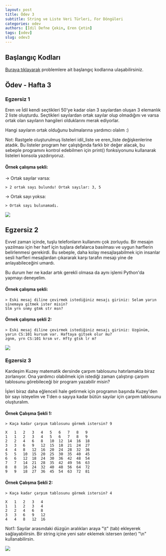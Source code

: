 ```yaml
---
layout: post
title: Ödev 3
subtitle: String ve Liste Veri Türleri, For Döngüleri
categories: odev
authors: [İdil Defne Çekin, Eren Çetin]
tags: [odev]
slug: odev3
---
```


## Başlangıç Kodları
[Buraya tıklayarak](https://drive.google.com/uc?id=18u1v7gfqyUxF1P5NQcuDehrhIj3747-O&export=download) problemlere ait başlangıç kodlarına ulaşabilirsiniz.

## Ödev - Hafta 3

### Egzersiz 1

Eren ve İdil kendi seçtikleri 50'ye kadar olan 3 sayılardan oluşan 3 elemanlık 2 liste oluşturdu. 
Seçtikleri sayılardan ortak sayılar olup olmadığını ve varsa ortak olan sayıların hangileri olduklarını merak ediyorlar.

Hangi sayıların ortak olduğunu bulmalarına yardımcı olalım :)

Not: Rastgele oluşturulmuş listeleri idil_liste ve eren_liste değişkenlerine atadık.
Bu listeler program her çalıştığında farklı bir değer alacak, bu sebeple programını kontrol edebilmen için print() fonksiyonunu kullanarak listeleri konsola yazdırıyoruz. 

#### Örnek çalışma şekli:

 -> Ortak sayılar varsa:
```
> 2 ortak sayı bulundu! Ortak sayılar: 3, 5
```
 -> Ortak sayı yoksa:
```
> Ortak sayı bulunamadı.
```

![](https://image.freepik.com/free-vector/illustration-calculator-machine_53876-5566.jpg)


## Egzersiz 2

Evvel zaman içinde, tuşlu telefonların kullanımı çok zorluydu. Bir mesajın
yazılması için her harf için tuşlara defalarca basılması ve uygun harflerin belirlenmesi
gerekirdi. Bu sebeple, daha kolay mesajlaşabilmek için insanlar sesli harfleri mesajlardan çıkararak
karşı tarafın mesajı yine de anlayabileceğini umardı.

Bu durum her ne kadar artık gerekli olmasa da aynı işlemi Python'da yapmayı deneyelim.

#### Örnek çalışma şekli:
```
> Eski mesaj diline çevirmek istediğiniz mesajı giriniz: Selam yarın sinemaya gitmek ister misin?
Slm yrn snmy gtmk str msn?
```
#### Örnek çalışma şekli 2:
```
> Eski mesaj diline çevirmek istediğiniz mesajı giriniz: Üzgünüm, yarın CS:101 kursum var. Haftaya gitsek olur mu?
zgnm, yrn CS:101 krsm vr. Hfty gtsk lr m?
```

![](https://www.cetles.com/wp-content/uploads/2015/12/chat-kisaltmalari.jpg)

### Egzersiz 3

Kardeşim Kuzey matematik dersinde çarpım tablosunu hatırlamakta biraz zorlanıyor.
Ona yardımcı olabilmek için istediği zaman çalıştırıp çarpım tablosunu görebileceği bir program yazabilir misin?

İşleri biraz daha eğlenceli hale getirmek için programın başında Kuzey'den bir sayı isteyelim ve 1'den o sayıya kadar bütün sayılar için çarpım tablosunu oluşturalım.

#### Örnek Çalışma Şekli 1:
```
> Kaça kadar çarpım tablosunu görmek istersin? 9
```
```
X   1   2   3   4   5   6   7   8   9
1   1   2   3   4   5   6   7   8   9
2   2   4   6   8   10  12  14  16  18
3   3   6   9   12  15  18  21  24  27
4   4   8   12  16  20  24  28  32  36
5   5   10  15  20  25  30  35  40  45
6   6   12  18  24  30  36  42  48  54
7   7   14  21  28  35  42  49  56  63
8   8   16  24  32  40  48  56  64  72
9   9   18  27  36  45  54  63  72  81
```

#### Örnek Çalışma Şekli 2:
```
> Kaça kadar çarpım tablosunu görmek istersin? 4
```
```
X   1   2   3   4
1   1   2   3   4
2   2   4   6   8
3   3   6   9   12
4   4   8   12  16
```

Not1: Sayılar arasındaki düzgün aralıkları araya "\t" (tab) ekleyerek sağlayabilirsin.
     Bir string içine yeni satır eklemek istersen (enter) "\n" kullanabilirsin.

![](https://www.how-to-draw-funny-cartoons.com/images/cartoon-calculator-006.png)
